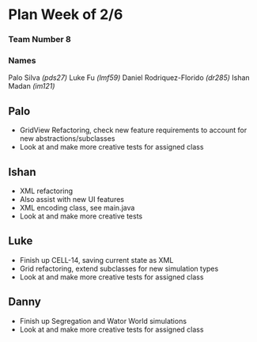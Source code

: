 # Plan Week of 2/6

### Team Number 8

### Names

Palo Silva *(pds27)*
Luke Fu *(lmf59)*
Daniel Rodriquez-Florido *(dr285)*
Ishan Madan *(im121)*

## Palo

* GridView Refactoring, check new feature requirements to account for new abstractions/subclasses
* Look at and make more creative tests for assigned class

## Ishan

* XML refactoring
* Also assist with new UI features
* XML encoding class, see main.java
* Look at and make more creative tests

## Luke

* Finish up CELL-14, saving current state as XML
* Grid refactoring, extend subclasses for new simulation types
* Look at and make more creative tests for assigned class

## Danny

* Finish up Segregation and Wator World simulations
* Look at and make more creative tests for assigned class
